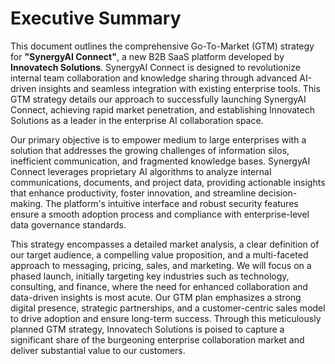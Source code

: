 # Executive Summary

This document outlines the comprehensive Go-To-Market (GTM) strategy for **"SynergyAI Connect"**, a new B2B SaaS platform developed by **Innovatech Solutions**. SynergyAI Connect is designed to revolutionize internal team collaboration and knowledge sharing through advanced AI-driven insights and seamless integration with existing enterprise tools. This GTM strategy details our approach to successfully launching SynergyAI Connect, achieving rapid market penetration, and establishing Innovatech Solutions as a leader in the enterprise AI collaboration space.

Our primary objective is to empower medium to large enterprises with a solution that addresses the growing challenges of information silos, inefficient communication, and fragmented knowledge bases. SynergyAI Connect leverages proprietary AI algorithms to analyze internal communications, documents, and project data, providing actionable insights that enhance productivity, foster innovation, and streamline decision-making. The platform's intuitive interface and robust security features ensure a smooth adoption process and compliance with enterprise-level data governance standards.

This strategy encompasses a detailed market analysis, a clear definition of our target audience, a compelling value proposition, and a multi-faceted approach to messaging, pricing, sales, and marketing. We will focus on a phased launch, initially targeting key industries such as technology, consulting, and finance, where the need for enhanced collaboration and data-driven insights is most acute. Our GTM plan emphasizes a strong digital presence, strategic partnerships, and a customer-centric sales model to drive adoption and ensure long-term success. Through this meticulously planned GTM strategy, Innovatech Solutions is poised to capture a significant share of the burgeoning enterprise collaboration market and deliver substantial value to our customers.

